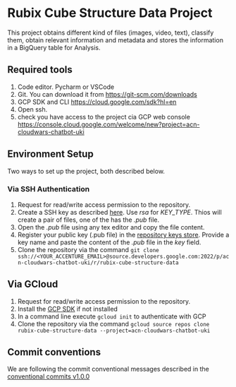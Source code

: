 # Rubix Cube Structure Data Project
This project obtains different kind of files (images, video, text), classify them, obtain relevant information and metadata and stores the information in a BigQuery table for Analysis. 

## Required tools
1. Code editor. Pycharm or VSCode
2. Git. You can download it from https://git-scm.com/downloads
3. GCP SDK and CLI https://cloud.google.com/sdk?hl=en
4. Open ssh. 
5. check you have access to the project  cia GCP web console https://console.cloud.google.com/welcome/new?project=acn-cloudwars-chatbot-uki

## Environment Setup
Two ways to set up the project, both described below.

### Via SSH Authentication
1. Request for read/write access permission to the repository.
2. Create a SSH key as described [here](https://cloud.google.com/source-repositories/docs/authentication?&_ga=2.241617026.-1422112553.1644353129#generate_a_key_pair). Use *rsa* for *KEY_TYPE*. Thios will create a pair of files, one of the has the *.pub* file.
3. Open the *.pub* file using any tex editor and copy the file content.
4. Register your public key (.pub file) in the [repository keys store](https://source.cloud.google.com/user/ssh_keys). Provide a key name and paste the content of the *.pub* file in the *key* field.
5. Clone the repository via the command `git clone ssh://<YOUR_ACCENTURE_EMAIL>@source.developers.google.com:2022/p/acn-cloudwars-chatbot-uki/r/rubix-cube-structure-data` 

## Via GCloud
1. Request for read/write access permission to the repository.
2. Install the [GCP SDK](https://cloud.google.com/sdk?_ga=2.43845029.-1422112553.1644353129&hl=en) if not installed 
3. In a command line execute `gcloud init` to authenticate with GCP
4. Clone the repository via the command `gcloud source repos clone rubix-cube-structure-data --project=acn-cloudwars-chatbot-uki`

## Commit conventions
We are following the commit conventional messages described in the [conventional commits v1.0.0](https://www.conventionalcommits.org/en/v1.0.0/)